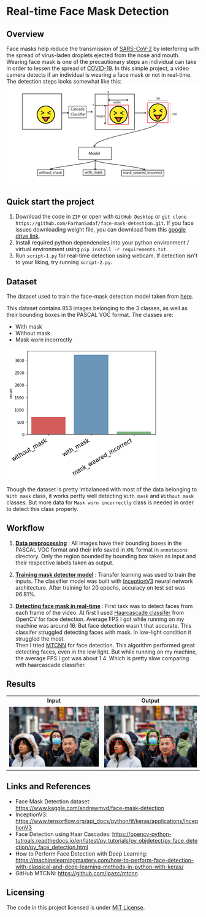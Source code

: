 # Real-time Face Mask Detection

## Overview
Face masks help reduce the transmission of <a href="https://en.wikipedia.org/wiki/Severe_acute_respiratory_syndrome_coronavirus_2">SARS-CoV-2</a> by interfering with the spread of virus-laden droplets ejected from the nose and mouth. 
Wearing face mask is one of the precautionary steps an individual can take in order to lessen the spread of <a href="https://en.wikipedia.org/wiki/Coronavirus_disease_2019">COVID-19</a>.
In this simple project, a video camera detects if an individual is wearing a face mask or not in real-time.
<br/>The detection steps looks somewhat like this:
<img src="images/overview.png" />

## Quick start the project
1. Download the code in `ZIP` or open with `GitHub Desktop` or `git clone https://github.com/FarhanSadaf/face-mask-detection.git`. If you face issues downloading weight file, you can download from this <a href="https://drive.google.com/file/d/16B5N0LT5YGlH6MPnmsoF-9ri0MhO3bNv/view">google drive link</a>.
2. Install required python dependencies into your python environment / virtual environment using `pip install -r requirements.txt`.
3. Run `script-1.py` for real-time detection using webcam. If detection isn't to your liking, try running `script-2.py`.

## Dataset
The dataset used to train the face-mask detection model taken from <a href="https://www.kaggle.com/andrewmvd/face-mask-detection">here</a>.

This dataset contains 853 images belonging to the 3 classes, as well as their bounding boxes in the PASCAL VOC format.
The classes are:
- With mask
- Without mask
- Mask worn incorrectly

<img src="images/dataset-value-counts.png" />

Though the dataset is pretty imbalanced with most of the data belonging to `With mask` class, it works pertty well detecting `With mask` and `Without mask` classes.
But more data for `Mask worn incorrectly` class is needed in order to detect this class properly.

## Workflow
1. <b><a href="https://github.com/FarhanSadaf/face-mask-detection/blob/master/1_data-preprocessing.ipynb">Data preprocessing</a></b> : 
All images have their bounding boxes in the PASCAL VOC format and their info saved in `XML` format in `annotaions` directory. 
Only the region bounded by bounding box taken as input and their respective labels taken as output.

2. <b><a href="https://github.com/FarhanSadaf/face-mask-detection/blob/master/2_training-face-mask-model.ipynb">Training mask detector model</a></b> :
Transfer learning was used to train the inputs. The classifier model was built with <a href="https://www.tensorflow.org/api_docs/python/tf/keras/applications/InceptionV3">InceptionV3</a> neural network architecture.
After training for 20 epochs, accuracy on test set was 96.81%.

3. <b><a href="https://github.com/FarhanSadaf/face-mask-detection/blob/master/3.2_detecting-mask-w-mtcnn.ipynb">Detecting face mask </a><a href="https://github.com/FarhanSadaf/face-mask-detection/blob/master/3.1_detecting-mask-w-haarcascade.ipynb">in real-time</a></b> :
First task was to detect faces from each frame of the video. 
At first I used <a href="https://github.com/FarhanSadaf/face-mask-detection/blob/master/3.1_detecting-mask-w-haarcascade.ipynb">Haarcascade classifer</a> from OpenCV for face detection. Average FPS I got while running on my machine was around 16. 
But face detection wasn't that accurate. This classifer struggled detecting faces with mask. In low-light condition it struggled the most.
<br/>Then I tried <a href="https://github.com/FarhanSadaf/face-mask-detection/blob/master/3.2_detecting-mask-w-mtcnn.ipynb">MTCNN</a> for face detection. 
This algorithm performed great detecting faces, even in the low light. But while running on my machine, the average FPS I got was about 1.4. 
Which is pretty slow comparing with haarcascade classifier. 

## Results
<table>
<tr>
<th>Input</th>
<th>Output</th>
</tr>
<tr>
<td><img src="images/test.jpg"/></td>
<td><img src="images/test-result.png"/></td>
</tr>
</table>

## Links and References
- Face Mask Detection dataset: https://www.kaggle.com/andrewmvd/face-mask-detection
- InceptionV3: https://www.tensorflow.org/api_docs/python/tf/keras/applications/InceptionV3
- Face Detection using Haar Cascades: https://opencv-python-tutroals.readthedocs.io/en/latest/py_tutorials/py_objdetect/py_face_detection/py_face_detection.html
- How to Perform Face Detection with Deep Learning: https://machinelearningmastery.com/how-to-perform-face-detection-with-classical-and-deep-learning-methods-in-python-with-keras/
- GitHub MTCNN: https://github.com/ipazc/mtcnn

## Licensing
The code in this project licensed is under [MIT License](LICENSE).
